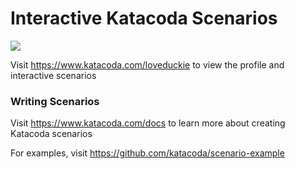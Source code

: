 # Interactive Katacoda Scenarios

[![](http://shields.katacoda.com/katacoda/loveduckie/count.svg)](https://www.katacoda.com/loveduckie "Get your profile on Katacoda.com")

Visit https://www.katacoda.com/loveduckie to view the profile and interactive scenarios

### Writing Scenarios
Visit https://www.katacoda.com/docs to learn more about creating Katacoda scenarios

For examples, visit https://github.com/katacoda/scenario-example
